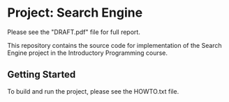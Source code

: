 # Project: Search Engine
Please see the "DRAFT.pdf" file for full report.

This repository contains the source code for implementation
of the Search Engine project in the Introductory Programming course.

## Getting Started

To build and run the project, please see the HOWTO.txt file.


